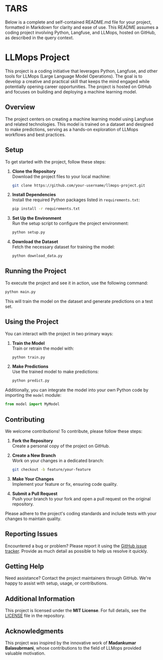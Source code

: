 # TARS
Below is a complete and self-contained README.md file for your project, formatted in Markdown for clarity and ease of use. This README assumes a coding project involving Python, Langfuse, and LLMops, hosted on GitHub, as described in the query context.


# LLMops Project

This project is a coding initiative that leverages Python, Langfuse, and other tools for LLMops (Large Language Model Operations). The goal is to develop a creative and practical skill that keeps the mind engaged while potentially opening career opportunities. The project is hosted on GitHub and focuses on building and deploying a machine learning model.

## Overview

The project centers on creating a machine learning model using Langfuse and related technologies. This model is trained on a dataset and designed to make predictions, serving as a hands-on exploration of LLMops workflows and best practices.

## Setup

To get started with the project, follow these steps:

1. **Clone the Repository**  
   Download the project files to your local machine:  
   ```bash
   git clone https://github.com/your-username/llmops-project.git
   ```

2. **Install Dependencies**  
   Install the required Python packages listed in `requirements.txt`:  
   ```bash
   pip install -r requirements.txt
   ```

3. **Set Up the Environment**  
   Run the setup script to configure the project environment:  
   ```bash
   python setup.py
   ```

4. **Download the Dataset**  
   Fetch the necessary dataset for training the model:  
   ```bash
   python download_data.py
   ```

## Running the Project

To execute the project and see it in action, use the following command:  
```bash
python main.py
```  
This will train the model on the dataset and generate predictions on a test set.

## Using the Project

You can interact with the project in two primary ways:

1. **Train the Model**  
   Train or retrain the model with:  
   ```bash
   python train.py
   ```

2. **Make Predictions**  
   Use the trained model to make predictions:  
   ```bash
   python predict.py
   ```

Additionally, you can integrate the model into your own Python code by importing the `model` module:  
```python
from model import MyModel
```

## Contributing

We welcome contributions! To contribute, please follow these steps:

1. **Fork the Repository**  
   Create a personal copy of the project on GitHub.

2. **Create a New Branch**  
   Work on your changes in a dedicated branch:  
   ```bash
   git checkout -b feature/your-feature
   ```

3. **Make Your Changes**  
   Implement your feature or fix, ensuring code quality.

4. **Submit a Pull Request**  
   Push your branch to your fork and open a pull request on the original repository.

Please adhere to the project's coding standards and include tests with your changes to maintain quality.

## Reporting Issues

Encountered a bug or problem? Please report it using the [GitHub issue tracker](https://github.com/your-username/llmops-project/issues). Provide as much detail as possible to help us resolve it quickly.

## Getting Help

Need assistance? Contact the project maintainers through GitHub. We're happy to assist with setup, usage, or contributions.

## Additional Information

This project is licensed under the **MIT License**. For full details, see the [LICENSE](LICENSE) file in the repository.

## Acknowledgments

This project was inspired by the innovative work of **Madankumar Balasubrmani**, whose contributions to the field of LLMops provided valuable motivation.

```
